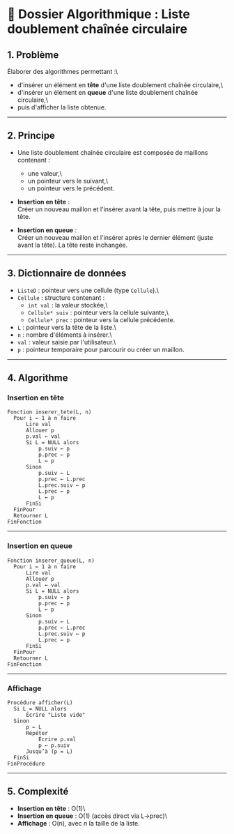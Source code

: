 # 📂 Dossier Algorithmique : Liste doublement chaînée circulaire

## 1. Problème

Élaborer des algorithmes permettant :\
- d'insérer un élément en **tête** d'une liste doublement chaînée
circulaire,\
- d'insérer un élément en **queue** d'une liste doublement chaînée
circulaire,\
- puis d'afficher la liste obtenue.

------------------------------------------------------------------------

## 2. Principe

-   Une liste doublement chaînée circulaire est composée de maillons
    contenant :

    -   une valeur,\
    -   un pointeur vers le suivant,\
    -   un pointeur vers le précédent.

-   **Insertion en tête** :\
    Créer un nouveau maillon et l'insérer avant la tête, puis mettre à
    jour la tête.

-   **Insertion en queue** :\
    Créer un nouveau maillon et l'insérer après le dernier élément
    (juste avant la tête). La tête reste inchangée.

------------------------------------------------------------------------

## 3. Dictionnaire de données

-   `ListeD` : pointeur vers une cellule (type `Cellule`).\
-   `Cellule` : structure contenant :
    -   `int val` : la valeur stockée,\
    -   `Cellule* suiv` : pointeur vers la cellule suivante,\
    -   `Cellule* prec` : pointeur vers la cellule précédente.
-   `L` : pointeur vers la tête de la liste.\
-   `n` : nombre d'éléments à insérer.\
-   `val` : valeur saisie par l'utilisateur.\
-   `p` : pointeur temporaire pour parcourir ou créer un maillon.

------------------------------------------------------------------------

## 4. Algorithme

### **Insertion en tête**

``` text
Fonction inserer_tete(L, n)
  Pour i ← 1 à n faire
      Lire val
      Allouer p
      p.val ← val
      Si L = NULL alors
          p.suiv ← p
          p.prec ← p
          L ← p
      Sinon
          p.suiv ← L
          p.prec ← L.prec
          L.prec.suiv ← p
          L.prec ← p
          L ← p
      FinSi
  FinPour
  Retourner L
FinFonction
```

------------------------------------------------------------------------

### **Insertion en queue**

``` text
Fonction inserer_queue(L, n)
  Pour i ← 1 à n faire
      Lire val
      Allouer p
      p.val ← val
      Si L = NULL alors
          p.suiv ← p
          p.prec ← p
          L ← p
      Sinon
          p.suiv ← L
          p.prec ← L.prec
          L.prec.suiv ← p
          L.prec ← p
      FinSi
  FinPour
  Retourner L
FinFonction
```

------------------------------------------------------------------------

### **Affichage**

``` text
Procédure afficher(L)
  Si L = NULL alors
      Écrire "Liste vide"
  Sinon
      p ← L
      Répéter
          Écrire p.val
          p ← p.suiv
      Jusqu’à (p = L)
  FinSi
FinProcédure
```

------------------------------------------------------------------------

## 5. Complexité

-   **Insertion en tête** : O(1)\
-   **Insertion en queue** : O(1) (accès direct via L-\>prec)\
-   **Affichage** : O(n), avec *n* la taille de la liste.
